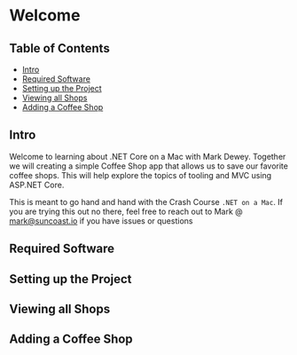 # Welcome


## Table of Contents

- [Intro](https://github.com/mdewey/dotnet-mac-sample#intro)
- [Required Software](https://github.com/mdewey/dotnet-mac-sample#required-software)
- [Setting up the Project](https://github.com/mdewey/dotnet-mac-sample#setting-up-the-project)
- [Viewing all Shops](https://github.com/mdewey/dotnet-mac-sample#viewing-all-shops)
- [Adding a Coffee Shop](https://github.com/mdewey/dotnet-mac-sample#adding-a-coffee-shop)


## Intro
Welcome to learning about .NET Core on a Mac with Mark Dewey. Together we will creating a simple Coffee Shop app that allows us to save our favorite coffee shops. This will help explore the topics of tooling and MVC using ASP.NET Core. 

This is meant to go hand and hand with the Crash Course `.NET on a Mac`. If you are trying this out no there, feel free to reach out to Mark @ mark@suncoast.io if you have issues or questions


## Required Software
## Setting up the Project
## Viewing all Shops
## Adding a Coffee Shop
